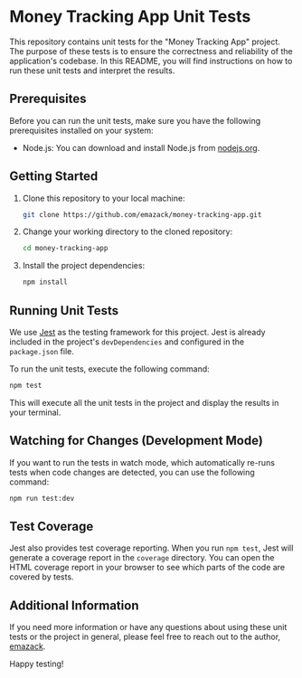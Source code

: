 # Money Tracking App Unit Tests

This repository contains unit tests for the "Money Tracking App" project. The purpose of these tests is to ensure the correctness and reliability of the application's codebase. In this README, you will find instructions on how to run these unit tests and interpret the results.

## Prerequisites

Before you can run the unit tests, make sure you have the following prerequisites installed on your system:

- Node.js: You can download and install Node.js from [nodejs.org](https://nodejs.org/).

## Getting Started

1. Clone this repository to your local machine:

   ```bash
   git clone https://github.com/emazack/money-tracking-app.git
   ```

2. Change your working directory to the cloned repository:

   ```bash
   cd money-tracking-app
   ```

3. Install the project dependencies:

   ```bash
   npm install
   ```

## Running Unit Tests

We use [Jest](https://jestjs.io/) as the testing framework for this project. Jest is already included in the project's `devDependencies` and configured in the `package.json` file.

To run the unit tests, execute the following command:

```bash
npm test
```

This will execute all the unit tests in the project and display the results in your terminal.

## Watching for Changes (Development Mode)

If you want to run the tests in watch mode, which automatically re-runs tests when code changes are detected, you can use the following command:

```bash
npm run test:dev
```

## Test Coverage

Jest also provides test coverage reporting. When you run `npm test`, Jest will generate a coverage report in the `coverage` directory. You can open the HTML coverage report in your browser to see which parts of the code are covered by tests.

## Additional Information

If you need more information or have any questions about using these unit tests or the project in general, please feel free to reach out to the author, [emazack](https://github.com/emazack).

Happy testing!
